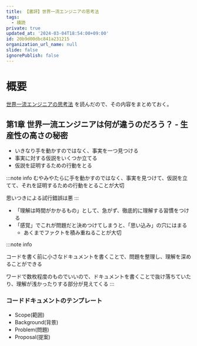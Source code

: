 ```yaml
---
title: 【書評】世界一流エンジニアの思考法
tags:
  - 積読
private: true
updated_at: '2024-03-04T18:54:00+09:00'
id: 20b9d00dbc841a231215
organization_url_name: null
slide: false
ignorePublish: false
---
```

# 概要

[世界一流エンジニアの思考法](https://www.amazon.co.jp/%E4%B8%96%E7%95%8C%E4%B8%80%E6%B5%81%E3%82%A8%E3%83%B3%E3%82%B8%E3%83%8B%E3%82%A2%E3%81%AE%E6%80%9D%E8%80%83%E6%B3%95-%E7%89%9B%E5%B0%BE-%E5%89%9B/dp/4163917683) を読んだので、その内容をまとめておく。

## 第1章 世界一流エンジニアは何が違うのだろう？ - 生産性の高さの秘密

- いきなり手を動かすのではなく、事実を一つ見つける
- 事実に対する仮説をいくつか立てる
- 仮説を証明するための行動をとる

:::note info
むやみやたらに手を動かすのではなく、事実を見つけて、仮説を立てて、それを証明するための行動をとることが大切

思いつきによる試行錯誤は悪
:::

- 「理解は時間がかかるもの」として、急がず、徹底的に理解する習慣をつける
- 「感覚」でこれが問題だと決めつけてしまうと、「思い込み」の穴にはまる    
  - あくまでファクトを積み重ねることが大切

:::note info

コードを書く前に小さなドキュメントを書くことで、問題を整理し、理解を深めることができる

ワードで数枚程度のものでいいので、ドキュメントを書くことで抜け落ちていたり、理解が浅かったりする部分が見えてくる
:::

### コードドキュメントのテンプレート

- Scope(範囲)
- Background(背景)
- Problem(問題)
- Proposal(提案)
